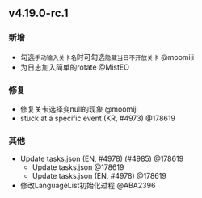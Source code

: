 ## v4.19.0-rc.1

### 新增

- 勾选`手动输入关卡名`时可勾选`隐藏当日不开放关卡` @moomiji
- 为日志加入简单的rotate @MistEO

### 修复

- 修复关卡选择变null的现象 @moomiji
- stuck at a specific event (KR, #4973) @178619

### 其他

- Update tasks.json (EN, #4978) (#4985) @178619
   - Update tasks.json @178619
   - Update tasks.json (EN, #4978) @178619
- 修改LanguageList初始化过程 @ABA2396
